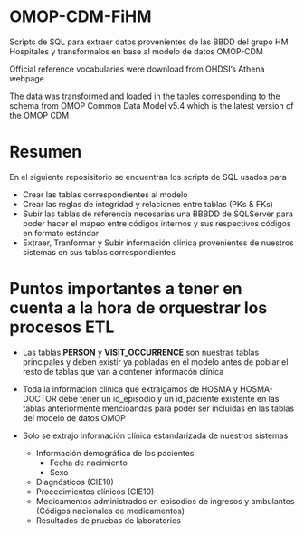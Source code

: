 # OMOP-CDM-FiHM
Scripts de SQL para extraer datos provenientes de las BBDD del grupo HM Hospitales y transformalos en base al modelo de datos OMOP-CDM

Official reference vocabularies were download from OHDSI’s Athena webpage  

The data was transformed and loaded in the tables corresponding to the schema from OMOP Common Data Model v5.4 which is the latest version of the OMOP CDM 

# Resumen
En el siguiente reposisitorio se encuentran los scripts de SQL usados para
* Crear las tablas correspondientes al modelo
* Crear las reglas de integridad y relaciones entre tablas (PKs & FKs)
* Subir las tablas de referencia necesarias una BBBDD de SQLServer para poder hacer el mapeo entre códigos internos y sus respectivos códigos en formato estándar
* Extraer, Tranformar y Subir información clínica provenientes de nuestros sistemas en sus tablas correspondientes

# Puntos importantes a tener en cuenta a la hora de orquestrar los procesos ETL
* Las tablas __PERSON__ y __VISIT_OCCURRENCE__ son nuestras tablas principales y deben existir ya pobladas en el modelo antes de poblar el resto de tablas que van a contener informacón clínica 
* Toda la información clínica que extraigamos de HOSMA y HOSMA-DOCTOR debe tener un id_episodio y un id_paciente existente en las tablas anteriormente mencioandas para poder ser incluidas en las tablas del modelo de datos OMOP

* Solo se extrajo información clínica estandarizada de nuestros sistemas 
  * Información demográfica de los pacientes
     * Fecha de nacimiento
     * Sexo
  * Diagnósticos (CIE10)
  * Procedimientos clínicos (CIE10)
  * Medicamentos administrados en episodios de ingresos y ambulantes (Códigos nacionales de medicamentos)
  * Resultados de pruebas de laboratorios
